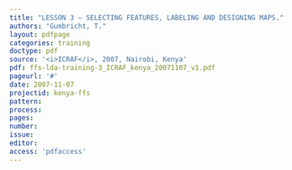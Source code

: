```yaml
---
title: "LESSON 3 – SELECTING FEATURES, LABELING AND DESIGNING MAPS."
authors: "Gumbricht, T."
layout: pdfpage
categories: training
doctype: pdf
source: '<i>ICRAF</i>, 2007, Nairobi, Kenya'
pdf: ffs-lda-training-3_ICRAF_kenya_20071107_v1.pdf
pageurl: '#'
date: 2007-11-07
projectid: kenya-ffs
pattern:
process:
pages:
number:
issue:
editor:
access: 'pdfaccess'
---
```

